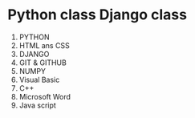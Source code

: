# Python class Django class

1. PYTHON
2. HTML ans CSS
3. DJANGO
4. GIT & GITHUB
5. NUMPY
6. Visual Basic
7. C++
8. Microsoft Word
9. Java script


